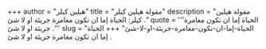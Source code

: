 +++
author = "هيلين كيلر"
title = "مقولة هيلين كيلر"
description = "مقولة هيلين كيلر: الحياة إما ان تكون مغامرة جريئة او لا شئ ."
quote = '''الحياة إما ان تكون مغامرة جريئة او لا شئ .'''
slug = "الحياة-إما-ان-تكون-مغامرة-جريئة-او-لا-شئ"
+++
الحياة إما ان تكون مغامرة جريئة او لا شئ .

